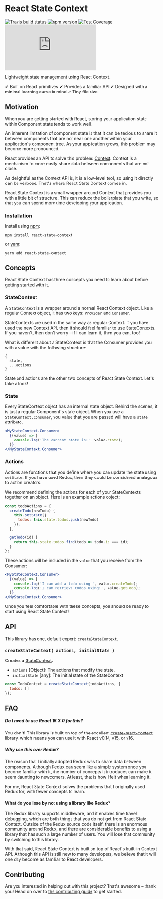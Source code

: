 # React State Context

[![Travis build status](http://img.shields.io/travis/jamesplease/react-state-context.svg?style=flat)](https://travis-ci.org/jamesplease/react-state-context)
[![npm version](https://img.shields.io/npm/v/react-state-context.svg)](https://www.npmjs.com/package/react-state-context)
[![Test Coverage](https://coveralls.io/repos/github/jamesplease/react-state-context/badge.svg?branch=master)](https://coveralls.io/github/jamesplease/react-state-context?branch=master)
[![gzip size](http://img.badgesize.io/https://unpkg.com/react-state-context/dist/react-state-context.min.js?compression=gzip)](https://unpkg.com/react-state-context/dist/react-state-context.min.js)

Lightweight state management using React Context.

✔ Built on React primitives
✔ Provides a familiar API
✔ Designed with a minimal learning curve in mind
✔ Tiny file size

## Motivation

When you are getting started with React, storing your application state within Component state tends to work
well.

An inherent limitation of component state is that it can be tedious to share it between components
that are not near one another within your application's component tree. As your application grows,
this problem may become more pronounced.

React provides an API to solve this problem: [Context](https://reactjs.org/docs/context.html). Context is a
mechanism to more easily share data between components that are not close.

As delightful as the Context API is, it is a low-level tool, so using it directly can be verbose. That's where
React State Context comes in.

React State Context is a small wrapper around Context that provides you with a little bit of structure. This can reduce
the boilerplate that you write, so that you can spend more time developing your application.

### Installation

Install using [npm](https://www.npmjs.com):

```
npm install react-state-context
```

or [yarn](https://yarnpkg.com/):

```
yarn add react-state-context
```

## Concepts

React State Context has three concepts you need to learn about before getting started with it.

### StateContext

A `StateContext` is a wrapper around a normal React Context object. Like a regular Context object, it has two keys: `Provider` and `Consumer`.

StateContexts are used in the same way as regular Context. If you have used the new Context API, then it should feel
familiar to use StateContexts. If you haven't, then don't worry – if I can learn it, then you can, too!

What is different about a StateContext is that the Consumer provides you with a value with the following structure:

```
{
  state,
  ...actions
}
```

State and actions are the other two concepts of React State Context. Let's take a look!

### State

Every StateContext object has an internal state object. Behind the scenes, it is just a regular Component's state object. When you use
a `StateContext.Consumer`, you value that you are passed will have a `state` attribute.

```jsx
<MyStateContext.Consumer>
  {(value) => {
    console.log('The current state is:', value.state);
  }}
</MyStateContext.Consumer>
```

### Actions

Actions are functions that you define where you can update the state using `setState`. If you have used Redux, then they could be
considered analagous to action creators.

We recommend defining the actions for each of your StateContexts together on an object. Here is an example actions object:

```js
const todoActions = {
  createTodo(newTodo) {
    this.setState({
      todos: this.state.todos.push(newTodo)
    });
  },

  getTodo(id) {
    return this.state.todos.find(todo => todo.id === id);
  }
};
```

These actions will be included in the `value` that you receive from the Consumer:

```jsx
<MyStateContext.Consumer>
  {(value) => {
    console.log('I can add a todo using:', value.createTodo);
    console.log('I can retrieve todos using:', value.getTodo);
  }}
</MyStateContext.Consumer>
```

Once you feel comfortable with these concepts, you should be ready to start using React State Context!

## API

This library has one, default export: `createStateContext`.

### `createStateContext( actions, initialState )`

Creates a [StateContext](#state-context).

- `actions` [Object]: The actions that modify the state.
- `initialState` [any]: The initial state of the StateContext

```js
const TodoContext = createStateContext(todoActions, {
  todos: []
});
```

## FAQ

##### Do I need to use React 16.3.0 for this?

You don't! This library is built on top of the excellent [create-react-context](https://github.com/jamiebuilds/create-react-context) library,
which means you can use it with React v0.14, v15, or v16.

##### Why use this over Redux?

The reason that I initially adopted Redux was to share data between components. Although Redux can seem like a simple system once you become
familiar with it, the number of concepts it introduces can make it seem daunting to newcomers. At least, that is how I felt when learning it.

For me, React State Context solves the problems that I originally used Redux for, with fewer concepts to learn.

#### What do you lose by not using a library like Redux?

The Redux library supports middleware, and it enables time travel debugging, which are both things that you do not get from React State Context. Outside
of the Redux source code itself, there is an enormous community around Redux, and there are considerable benefits to using a library that has such a
large number of users. You will lose that community by switching to this library.

With that said, React State Context is built on top of React's built-in Context API. Although this API is still new to many developers, we believe that
it will one day become as familiar to React developers.

## Contributing

Are you interested in helping out with this project? That's awesome – thank you! Head on over to
[the contributing guide](./CONTRIBUTING.md) to get started.

